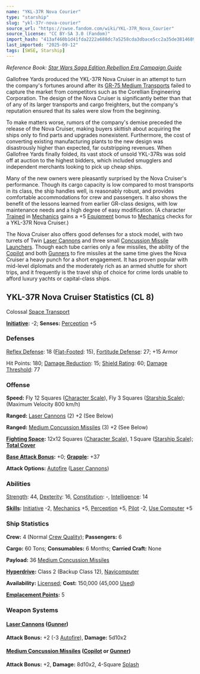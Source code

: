 ```yaml
---
name: "YKL-37R Nova Courier"
type: "starship"
slug: "ykl-37r-nova-courier"
source_url: "https://swse.fandom.com/wiki/YKL-37R_Nova_Courier"
source_license: "CC BY-SA 3.0 (Fandom)"
import_hash: "413af460b1d41fda2222a688dc7a5258cda3dbace5cc2a35de381468947cdc40"
last_imported: "2025-09-12"
tags: [SWSE, Starship]
---
```

*Reference Book: [Star Wars Saga Edition Rebellion Era Campaign Guide](https://swse.fandom.com/wiki/Star_Wars_Saga_Edition_Rebellion_Era_Campaign_Guide)*

Gallofree Yards produced the YKL-37R Nova Cruiser in an attempt to turn the company's fortunes around after its [GR-75 Medium Transports](https://swse.fandom.com/wiki/GR-75_Medium_Transports) failed to capture the market from competitors such as the Corellian Engineering Corporation. The design of the Nova Cruiser is significantly better than that of any of its larger transports and cargo freighters, but the company's reputation ensured that its sales were slow from the beginning.

To make matters worse, rumors of the company's demise preceded the release of the Nova Cruiser, making buyers skittish about acquiring the ships only to find parts and upgrades nonexistent. Furthermore, the cost of converting existing manufacturing plants to the new design was disastrously higher than expected, far outstripping revenues. When Gallofree Yards finally folded, its vast stock of unsold YKL-37Rs was sold off at auction to the highest bidders, which included smugglers and independent merchants looking to pick up cheap ships.

Many of the new owners were pleasantly surprised by the Nova Cruiser's performance. Though its cargo capacity is low compared to most transports in its class, the ship handles well, is reasonably robust, and provides comfortable accommodations for crew and passengers. It also shows the benefit of the lessons learned from earlier GR-class designs, with low maintenance needs and a high degree of easy modification. (A character [Trained](https://swse.fandom.com/wiki/Trained) in [Mechanics](https://swse.fandom.com/wiki/Mechanics) gains a +5 [Equipment](https://swse.fandom.com/wiki/Equipment) bonus to [Mechanics](https://swse.fandom.com/wiki/Mechanics) checks for a YKL-37R Nova Cruiser.)

The Nova Cruiser also offers good defenses for a stock model, with two turrets of Twin [Laser Cannons](https://swse.fandom.com/wiki/Laser_Cannons) and three small [Concussion Missile Launchers](https://swse.fandom.com/wiki/Concussion_Missile_Launchers). Though each tube carries only a few missiles, the ability of the [Copilot](https://swse.fandom.com/wiki/Copilot) and both [Gunners](https://swse.fandom.com/wiki/Gunners) to fire missiles at the same time gives the Nova Cruiser a heavy punch for a short engagement. It has proven popular with mid-level diplomats and the moderately rich as an armed shuttle for short trips, and it frequently is the travel ship of choice for crime lords unable to afford luxury yachts or capital-class ships.

## YKL-37R Nova Cruiser Statistics (CL 8)
Colossal [Space Transport](https://swse.fandom.com/wiki/Space_Transport)

**[Initiative](https://swse.fandom.com/wiki/Initiative):** -2; **Senses:** [Perception](https://swse.fandom.com/wiki/Perception) +5
### Defenses
[Reflex Defense](https://swse.fandom.com/wiki/Reflex_Defense_(Vehicles)): 18 ([Flat-Footed](https://swse.fandom.com/wiki/Flat-Footed): 15), [Fortitude Defense](https://swse.fandom.com/wiki/Fortitude_Defense_(Vehicles)): 27; +15 Armor

Hit Points: 180; [Damage Reduction](https://swse.fandom.com/wiki/Damage_Reduction): 15; [Shield Rating](https://swse.fandom.com/wiki/Shield_Rating): 60; [Damage Threshold](https://swse.fandom.com/wiki/Damage_Threshold_(Vehicles)): 77
### Offense
**Speed:** Fly 12 Squares ([Character Scale](https://swse.fandom.com/wiki/Character_Scale)), Fly 3 Squares ([Starship Scale](https://swse.fandom.com/wiki/Starship_Scale)); (Maximum Velocity 800 km/h)

**Ranged:** [Laser Cannons](https://swse.fandom.com/wiki/Laser_Cannons) (2) +2 (See Below)

**Ranged:** [Medium Concussion Missiles](https://swse.fandom.com/wiki/Medium_Concussion_Missiles) (3) +2 (See Below)

**[Fighting Space](https://swse.fandom.com/wiki/Fighting_Space):** 12x12 Squares ([Character Scale](https://swse.fandom.com/wiki/Character_Scale)), 1 Square ([Starship Scale](https://swse.fandom.com/wiki/Starship_Scale)); **[Total Cover](https://swse.fandom.com/wiki/Total_Cover)**

**[Base Attack Bonus](https://swse.fandom.com/wiki/Base_Attack_Bonus):** +0; **[Grapple](https://swse.fandom.com/wiki/Grapple):** +37

**Attack Options:** [Autofire](https://swse.fandom.com/wiki/Autofire_(Vehicle_Combat)) ([Laser Cannons](https://swse.fandom.com/wiki/Laser_Cannons))
### Abilities
[Strength](https://swse.fandom.com/wiki/Strength): 44, [Dexterity](https://swse.fandom.com/wiki/Dexterity): 16, [Constitution](https://swse.fandom.com/wiki/Constitution): -, [Intelligence](https://swse.fandom.com/wiki/Intelligence): 14

**[Skills](https://swse.fandom.com/wiki/Skills):** [Initiative](https://swse.fandom.com/wiki/Initiative) -2, [Mechanics](https://swse.fandom.com/wiki/Mechanics) +5, [Perception](https://swse.fandom.com/wiki/Perception) +5, [Pilot](https://swse.fandom.com/wiki/Pilot) -2, [Use Computer](https://swse.fandom.com/wiki/Use_Computer) +5
### Ship Statistics
**Crew:** 4 (Normal [Crew Quality](https://swse.fandom.com/wiki/Crew_Quality)); **Passengers:** 6

**Cargo:** 60 Tons; **Consumables:** 6 Months; **Carried Craft:** None

**Payload:** 36 [Medium Concussion Missiles](https://swse.fandom.com/wiki/Medium_Concussion_Missiles)

**[Hyperdrive](https://swse.fandom.com/wiki/Hyperdrive):** Class 2 (Backup Class 12), [Navicomputer](https://swse.fandom.com/wiki/Navicomputer)

**Availability:** [Licensed](https://swse.fandom.com/wiki/Licensed); **Cost:** 150,000 (45,000 [Used](https://swse.fandom.com/wiki/Used))

**[Emplacement Points](https://swse.fandom.com/wiki/Emplacement_Points):** 5
### Weapon Systems
#### **[Laser Cannons](https://swse.fandom.com/wiki/Laser_Cannons) ([Gunner](https://swse.fandom.com/wiki/Gunner))**
**Attack Bonus:** +2 (-3 [Autofire](https://swse.fandom.com/wiki/Autofire_(Vehicle_Combat))), **Damage:** 5d10x2

#### **[Medium Concussion Missiles](https://swse.fandom.com/wiki/Medium_Concussion_Missiles) ([Copilot](https://swse.fandom.com/wiki/Copilot) or [Gunner](https://swse.fandom.com/wiki/Gunner))**
**Attack Bonus:** +2, **Damage:** 8d10x2, 4-Square [Splash](https://swse.fandom.com/wiki/Splash)